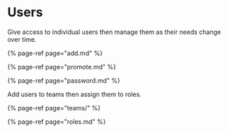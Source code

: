 # Users

Give access to individual users then manage them as their needs change over time.

{% page-ref page="add.md" %}

{% page-ref page="promote.md" %}

{% page-ref page="password.md" %}

Add users to teams then assign them to roles.

{% page-ref page="teams/" %}

{% page-ref page="roles.md" %}

